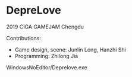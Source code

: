 # DepreLove
2019 CIGA GAMEJAM Chengdu

Contributions:
- Game design, scene: Junlin Long, Hanzhi Shi
- Programming: Zhilong Jia

WindowsNoEditor/Deprelove.exe
